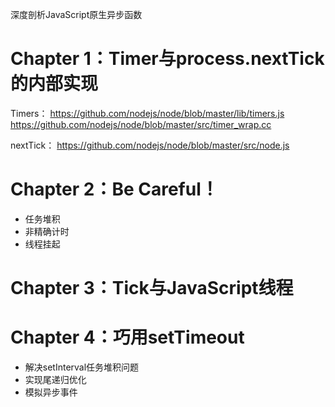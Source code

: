 深度剖析JavaScript原生异步函数

# Chapter 1：Timer与process.nextTick的内部实现

Timers：
https://github.com/nodejs/node/blob/master/lib/timers.js
https://github.com/nodejs/node/blob/master/src/timer_wrap.cc

nextTick：
https://github.com/nodejs/node/blob/master/src/node.js


# Chapter 2：Be Careful！

+ 任务堆积
+ 非精确计时
+ 线程挂起

# Chapter 3：Tick与JavaScript线程

# Chapter 4：巧用setTimeout

+ 解决setInterval任务堆积问题
+ 实现尾递归优化
+ 模拟异步事件